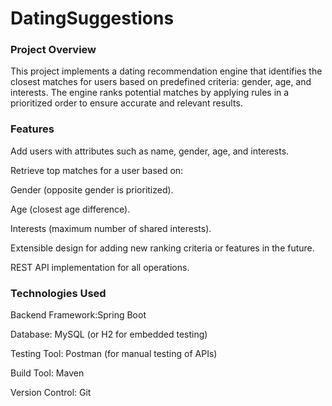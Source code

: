 # DatingSuggestions
<h3>Project Overview</h3>

This project implements a dating recommendation engine that identifies the closest matches for users based on predefined criteria: gender, age, and interests. The engine ranks potential matches by applying rules in a prioritized order to ensure accurate and relevant results.

<h3>Features</h3>

Add users with attributes such as name, gender, age, and interests.

Retrieve top matches for a user based on:

Gender (opposite gender is prioritized).

Age (closest age difference).

Interests (maximum number of shared interests).

Extensible design for adding new ranking criteria or features in the future.

REST API implementation for all operations.

<h3>Technologies Used</h3>

Backend Framework:Spring Boot

Database: MySQL (or H2 for embedded testing)

Testing Tool: Postman (for manual testing of APIs)

Build Tool: Maven

Version Control: Git
